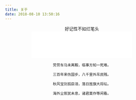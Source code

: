 ```yaml
---
title: 关于
date: 2018-08-10 13:50:16
---
```


<center>好记性不如烂笔头</center>
<center><iframe frameborder="no" border="0" marginwidth="0" marginheight="0" width=330 height=86 src="//music.163.com/outchain/player?type=2&id=28285910&auto=1&height=66"></iframe><center>

```
劳劳车马未离鞍，临事方知一死难。

三百年来伤国步，八千里外吊民残。

秋风宝剑孤臣泪，落日旌旗大将坛。

海外尘氛犹未息，诸君莫作等闲看。
```



